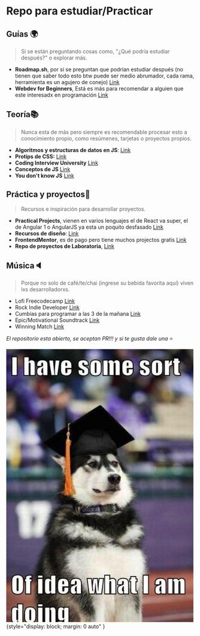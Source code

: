 # Repo para estudiar/Practicar
## Guías 🌍
>Si se están preguntando cosas como, "¿Qué podría estudiar después?" o explorar más.

 -  **Roadmap.sh**, por si se preguntan que podrían estudiar después (no tienen que saber todo esto btw puede ser medio abrumador, cada
   rama, herramienta es un agujero de conejo)
   [Link](https://github.com/kamranahmedse/developer-roadmap)
   - **Webdev for Beginners**, Está es más para recomendar a alguien que este interesadx en programación
   [Link](https://github.com/microsoft/Web-Dev-For-Beginners)

 ## Teoría📚
> Nunca esta de más pero siempre es recomendable procesar esto a conocimiento propio, como resúmenes, tarjetas o proyectos propios.
 - **Algoritmos y estructuras de datos en JS**: [Link](Algoritmos%20y%20Estructuras%20de%20Datos%20en%20JavaScript)
 -  **Protips de CSS:** [Link](https://github.com/AllThingsSmitty/css-protips)
 - **Coding Interview University** [Link](https://github.com/jwasham/coding-interview-university)
 - **Conceptos de JS** [Link](https://github.com/adonismendozaperez/33-js-conceptos)
 - **You don't know JS** [Link](https://github.com/getify/You-Dont-Know-JS)
## Práctica y proyectos🚧
>Recursos e inspiración para desarrollar proyectos.
 - **Practical Projects**, vienen en varios lenguajes el de React va super, el de Angular 1 o AngularJS ya esta un poquito desfasado [Link](https://github.com/practical-tutorials/project-based-learning#javascript) 
 - **Recursos de diseño**: [Link](https://github.com/bradtraversy/design-resources-for-developers)
 - **FrontendMentor**, es de pago pero tiene muchos projectos gratis [Link](https://www.frontendmentor.io/)
 - **Repo de proyectos de Laboratoria**, [Link](https://github.com/Laboratoria/bootcamp/tree/main/projects)
## Música🔈
> Porque no solo de café/te/chai (ingrese su bebida favorita aquí) viven lxs desarrolladorxs.
- Lofi Freecodecamp [Link](https://coderadio.freecodecamp.org/)
- Rock Indie Developer [Link](https://open.spotify.com/playlist/0QYfKnKaK0BLrMwcMcr9Ab?si=5634eab0d5424ce3)
- Cumbias para programar a las 3 de la mañana [Link](https://open.spotify.com/playlist/6o9NuIhqvYKU4lfNww2uZb)
- Epic/Motivational Soundtrack [Link](https://www.youtube.com/watch?v=_oGEhRZkwcg)
- Winning Match [Link](https://www.youtube.com/watch?v=aBKdQ0pydjs)

*El repositorio esta abierto, se aceptan PR!!! y si te gusta dale una* ⭐

![Perritu](perritu.jpg){style="display: block; margin: 0 auto" }
